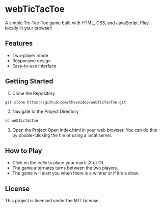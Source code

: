 # webTicTacToe

A simple Tic-Tac-Toe game built with HTML, CSS, and JavaScript. Play locally in your browser!

## Features

- Two-player mode
- Responsive design
- Easy-to-use interface

## Getting Started

1. Clone the Repository
```bash
git clone https://github.com/thevoidop/webTicTacToe.git
```
2. Navigate to the Project Directory
```bash
cd webTicTacToe
```
3. Open the Project
    Open index.html in your web browser. You can do this by double-clicking the file or using a local server.

## How to Play

- Click on the cells to place your mark (X or O).
- The game alternates turns between the two players.
- The game will alert you when there is a winner or if it's a draw.

## License

This project is licensed under the MIT License.
